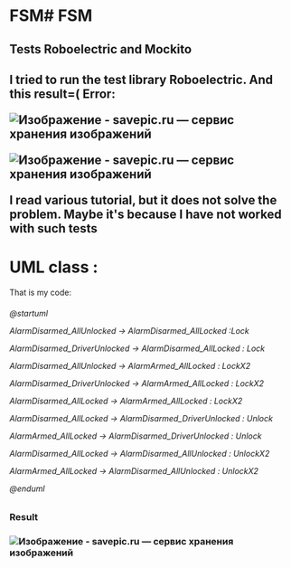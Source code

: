 # FSM# FSM
<h2>Tests Roboelectric and Mockito<h2>
<p>
I tried to run the test library Roboelectric. And this result=( Error:
</p>
<img src="http://savepic.ru/13831393.png" border="0" alt="Изображение - savepic.ru — сервис хранения изображений" />
<p>
<img src="http://savepic.ru/13854956.png" border="0" alt="Изображение - savepic.ru — сервис хранения изображений" />
</p>

<p>I read various tutorial, but it does not solve the problem.
Maybe it's because I have not worked with such tests</p>


<h1> UML class : </h1>
<p> That is my code: 

<h6>@startuml
<p>
AlarmDisarmed_AllUnlocked -> AlarmDisarmed_AllLocked :Lock
</p>
<p>
AlarmDisarmed_DriverUnlocked -> AlarmDisarmed_AllLocked : Lock
</p>
<p>
AlarmDisarmed_AllUnlocked -> AlarmArmed_AllLocked : LockX2
</p>
<p>
AlarmDisarmed_DriverUnlocked -> AlarmArmed_AllLocked : LockX2
</p>
<p>
AlarmDisarmed_AllLocked -> AlarmArmed_AllLocked : LockX2
</p>
<p>
AlarmDisarmed_AllLocked -> AlarmDisarmed_DriverUnlocked : Unlock
</p>
<p>
AlarmArmed_AllLocked -> AlarmDisarmed_DriverUnlocked : Unlock
</p>
<p>
AlarmDisarmed_AllLocked -> AlarmDisarmed_AllUnlocked : UnlockX2
</p>
<p>
AlarmArmed_AllLocked -> AlarmDisarmed_AllUnlocked : UnlockX2
</p>
@enduml
<h6>
</p>

<h3>Result<h3>

<img src="http://savepic.ru/13848801.png" border="0" alt="Изображение - savepic.ru — сервис хранения изображений" />
